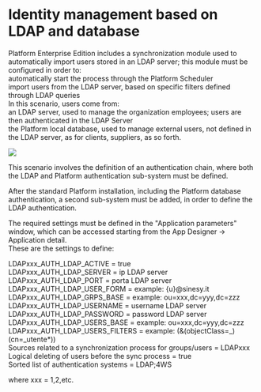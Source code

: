 # Identity management based on LDAP and database

Platform Enterprise Edition includes a synchronization module used to automatically import users stored in an LDAP server; this module must be configured in order to:  
automatically start the process through the Platform Scheduler  
import users from the LDAP server, based on specific filters defined through LDAP queries  
In this scenario, users come from:  
an LDAP server, used to manage the organization employees; users are then authenticated in the LDAP Server  
the Platform local database, used to manage external users, not defined in the LDAP server, as for clients, suppliers, as so forth.

![](http://4wsplatform.org/wp-content/plugins../../uploads/media/identitymanagementusermanual/image13.png)

This scenario involves the definition of an authentication chain, where both the LDAP and Platform authentication sub-system must be defined.

After the standard Platform installation, including the Platform database authentication, a second sub-system must be added, in order to define the LDAP authentication.

The required settings must be defined in the "Application parameters" window, which can be accessed starting from the App Designer -&gt; Application detail.  
These are the settings to define:

LDAPxxx\_AUTH\_LDAP\_ACTIVE = true  
LDAPxxx\_AUTH\_LDAP\_SERVER = ip LDAP server  
LDAPxxx\_AUTH\_LDAP\_PORT = porta LDAP server  
LDAPxxx\_AUTH\_LDAP\_USER\_FORM = example: {u}@sinesy.it  
LDAPxxx\_AUTH\_LDAP\_GRPS\_BASE = example: ou=xxx,dc=yyy,dc=zzz  
LDAPxxx\_AUTH\_LDAP\_USERNAME = username LDAP server  
LDAPxxx\_AUTH\_LDAP\_PASSWORD = password LDAP server  
LDAPxxx\_AUTH\_LDAP\_USERS\_BASE = example: ou=xxx,dc=yyy,dc=zzz  
LDAPxxx\_AUTH\_LDAP\_USERS\_FILTERS = example: \(&\(objectClass=\_\)\(cn=\_utente\*\)\)  
Sources related to a synchronization process for groups/users = LDAPxxx  
Logical deleting of users before the sync process = true  
Sorted list of authentication systems = LDAP;4WS

where xxx = 1,2,etc.

